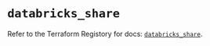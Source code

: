 # `databricks_share`

Refer to the Terraform Registory for docs: [`databricks_share`](https://registry.terraform.io/providers/databricks/databricks/1.28.1/docs/resources/share).
